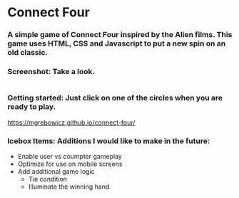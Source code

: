 # Connect Four

### A simple game of Connect Four inspired by the Alien films. This game uses HTML, CSS and Javascript to put a new spin on an old classic. 

### Screenshot: Take a look. 

<img src="https://i.imgur.com/z06pfhN.png" alt="" srcset="">

### Getting started: Just click on one of the circles when you are ready to play. 

https://mgrebowicz.github.io/connect-four/

### Icebox Items: Additions I would like to make in the future:

* Enable user vs coumpter gameplay
* Optimize for use on mobile screens
* Add additional game logic
    * Tie condition
    * Illuminate the winning hand

